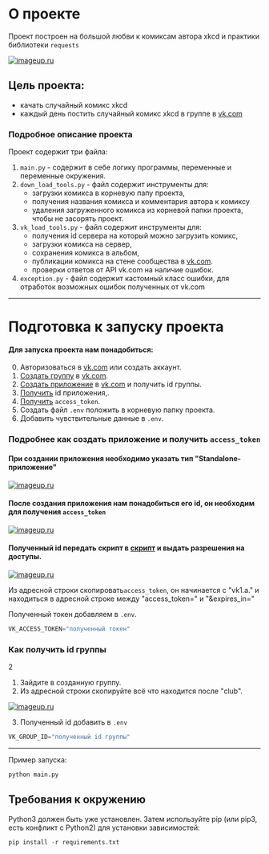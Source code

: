 # О проекте
Проект построен на большой любви к комиксам автора xkcd и практики библиотеки `requests`

[![imageup.ru](https://imageup.ru/img188/4135152/xkcd_angular_momentum.jpg)](https://imageup.ru/img188/4135152/xkcd_angular_momentum.jpg.html)


## Цель проекта:
- качать случайный комикс xkcd 
- каждый день постить случайный комикс xkcd в группе в [vk.com](https://vk.com/club217927528)

### Подробное описание проекта
Проект содержит три файла:
1. `main.py` - содержит в себе логику программы, переменные и переменные окружения.
2. `down_load_tools.py` - файл содержит инструменты для:
   - загрузки комикса в корневую папу проекта,
   - получения названия комикса и комментария автора к комиксу
   - удаления загруженного комикса из корневой папки проекта, чтобы не засорять проект.
3. `vk_load_tools.py` - файл содержит инструменты для:
    - получения id сервера на который можно загрузить комикс,
    - загрузки комикса на сервер,
    - сохранения комикса в альбом,
    - публикации комикса на стене сообщества в [vk.com](https://vk.com/feed).
    - проверки ответов от API vk.com на наличие ошибок.
4. `exception.py` - файл содержит кастомный класс ошибки, для отработок возможных ошибок полученных от vk.com 

***

# Подготовка к запуску проекта

#### Для запуска проекта нам понадобиться:

0. Авторизоваться в [vk.com](https://vk.com/login) или создать аккаунт.
1. [Создать группу](https://vk.com/groups_create) в [vk.com](https://vk.com/feed).
2. [Создать приложение](https://dev.vk.com/) в [vk.com](https://vk.com/feed) и получить id группы.
3. [Получить](https://imageup.ru/img115/4136101/chrome_oqsze2voot.png) id приложения,.
4. [Получить](https://replit.com/@AntonShvetsov1/getvkaccesstoken#main.py) `access_token`.
5. Создать файл `.env` положить в корневую папку проекта.
6. Добавить чувствительные данные в `.env`.

### Подробнее как создать приложение и получить `access_token`

#### При создании приложения необходимо указать тип "Standalone-приложение"

[![imageup.ru](https://imageup.ru/img258/4136122/chrome_ptyffpepjo.png)](https://imageup.ru/img258/4136122/chrome_ptyffpepjo.png.html)

#### После создания приложения нам понадобиться его id, он необходим для получения `access_token`

[![imageup.ru](https://imageup.ru/img86/4136186/chrome_lnvdx1piqr.png)](https://imageup.ru/img86/4136186/chrome_lnvdx1piqr.png.html)

#### Полученный id передать скрипт в [скрипт](https://replit.com/@AntonShvetsov1/getvkaccesstoken#main.py) и выдать разрешения на доступы.

[![imageup.ru](https://imageup.ru/img166/4136185/video-bez-nazvaniia-sdelano-v-clipchamp.gif)](https://imageup.ru/img166/4136185/video-bez-nazvaniia-sdelano-v-clipchamp.gif.html)

Из адресной строки скопировать`access_token`, он начинается с "vk1.a." и находиться в адресной строке между "access_token=" и "&expires_in="

Полученный токен добавляем в `.env`.

```python
VK_ACCESS_TOKEN="полученный токен"
```
### Как получить id группы
2
1. Зайдите в созданную группу.
2. Из адресной строки скопируйте всё что находится после "club".

[![imageup.ru](https://imageup.ru/img178/4136199/chrome_xsjdrpvpnf.png)](https://imageup.ru/img178/4136199/chrome_xsjdrpvpnf.png.html)

3. Полученный id добавить в `.env`

```python
VK_GROUP_ID="полученный id группы"
```

***

Пример запуска:
```python
python main.py
```

## Требования к окружению

Python3 должен быть уже установлен.
Затем используйте pip (или pip3, есть конфликт с Python2) для установки зависимостей:

```python
pip install -r requirements.txt
```